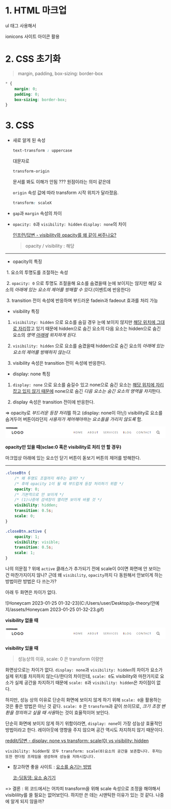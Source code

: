 # 1. HTML 마크업

ul 태그 사용해서 

ionicons 사이트 아이콘 활용



# 2. CSS 초기화

> margin, padding, box-sizing: border-box

```css
* {
    margin: 0;
    padding: 0;
    box-sizing: border-box;
}
```



# 3. CSS

- 새로 알게 된 속성

  ```css
  text-transform : uppercase
  ```

  대문자로

  ```css
  transform-origin
  ```

  문서를 봐도 이해가 안됨 ??? 원점이라는 의미 같은데

  `origin` 속성 값에 따라 transform 시작 위치가 달라졌음.

  ```css
  transform: scaleX
  ```

  

- `gap`과 `margin` 속성의 차이



- `opacity: 0`과 `visibility: hidden` `display: none`의 차이

  [인프런/답변 - visibility와 opacity를 왜 같이 써주나요?](https://www.inflearn.com/questions/71083/visibility%EC%99%80-opacity)

  > opacity / visibility : 해당

<hr>

- opacity의 특징

​	1. 요소의 투명도를 조절하는 속성

​	2. `opacity: 0` 으로 투명도 조절을해 요소를 숨겼을때 눈에 보이지는 않지만 해당 요소의 *아래에 있는 요소의 제어를 방해할 수 있다.*(이벤트에 반응한다)

​	3. transition 전이 속성에 반응하며 부드러운 fadein과 fadeout 효과를 처리 가능



- visibility 특징

1. `visibility: hidden` 으로 요소를 숨길 경우 눈에 보이지 않지만 <u>해당 위치에 그대로 자리</u>잡고 있기 때문에 hidden으로 숨긴 요소의 다음 요소는 hidden으로 숨긴 요소의 *영역 <u>아래에</u> 위치하게 된다.*

2. `visibility: hidden` 으로 요소를 숨겼을때 hidden으로 숨긴 요소의 *아래에 있는 요소의 제어를 방해하지 않는다.*
3. visibility 속성은 transition 전이 속성에 반응한다.



- display: none 특징

1. `display: none` 으로 요소를 숨길수 있고 none으로 숨긴 요소는 <u>해당 위치에 자리잡고 있지 않기 때문에</u> none으로 숨긴 *다음 요소는 숨긴 요소의 영역을 차지*한다.

2. display 속성은 transition 전이에 반응한다.



=>  opacity로 *부드러운 등장 처리*를 하고 (display: none이 아닌) visibility로 요소를 숨겨두어 버튼이라던지 *사용자가 제어해야하는 요소들을 가리지 않도록* 함.

![opacity만_있을_때](assets/opacity만_있을_때.gif)

**opacity만 있을 때(sclae:0 혹은 visibility로 처리 안 할 경우)**

마크업상 아래에 있는 요소인 닫기 버튼이 돋보기 버튼의 제어를 방해한다.

<hr>

```css
.closeBtn {
    /* 왜 투명도 조절까지 해주는 걸까? */
    /* 후에 opacity 1이 될 때 부드럽게 등장 처리하기 위함 */
    opacity: 0;
    /* 기본적으로 안 보이게 */
    /* (1)나중에 검색창이 열리면 보이게 바뀔 것 */
    visibility: hidden;
    transition: 0.5s;
    scale: 0;
}
```

```css
.closeBtn.active {
    opacity: 1;
    visibility: visible;
    transition: 0.5s;
    scale: 1;
}
```

나의 의문점 ? 위에 `active`  클래스가 추가되기 전에 scale이 0이면 화면에 안 보이는 건 마찬가지이지 않나? 근데 왜 `visibility`, `opacity`까지 다 동원해서 안보이게 하는 방법이란 방법은 다 쓰는가?



아래 두 화면은 차이가 없다.



![Honeycam 2023-01-25 01-32-23](C:/Users/user/Desktop/js-theory/안예지/assets/Honeycam 2023-01-25 01-32-23.gif)

**visibility 없을 때**

![visiblity있을_때](assets/visiblity있을_때.gif)

**visibility 있을 때**



> 성능상의 이유, scale: 0 은 transform 이랑만

화면상으로는 차이가 없다. `display: none`과 `visibility: hidden`의 차이가 요소가 실제 위치를 차지하지 않는다/한다의 차이인데, `scale: 0`도 visibility와 마찬가지로 요소가 실제 공간을 차지하기 때문에 `scale: 0`과 `visibility: hidden`은 차이점이 없다.

 하지만, 성능 상의 이유로 단순히 화면에 보이지 않게 하기 위해 `scale: 0`을 활용하는 것은 좋은 방법은 아닌 것 같다. `scale: 0` 은 `transform`과 같이 쓰이므로, *크기 조정 변환을 정의하고 싶을 때 사용*하는 것이 효율적이어 보인다.

단순히 화면에 보이지 않게 하기 위함이라면, `display: none`이 가장 성능상 효율적인 방법이라고 한다. 레이아웃에 영향을 주지 않으며 공간 역시도 차지하지 않기 때문이다.

[reddit/답변 - display: none vs transform: scale(0) vs visibility: hidden](https://www.reddit.com/r/webdev/comments/52pc3r/perf_display_none_vs_visibility_hidden_vs/)

```
visibility: hidden및 모두 transform: scale(0)요소의 공간을 보존합니다. 후자는 또한 렌더링 프레임을 생성하여 성능을 저하시킵니다. 
```



- 참고하면 좋을 사이트 : <u>요소를 숨기는 방법</u>

  [코-딩동댕: 요소 숨기기](https://sshin4882.tistory.com/67)

=> 결론 : 위 코드에서는 어차피 transform을 위해 scale 속성으로 조정을 해야해서 visiblility를 쓸 필요는 없어보인다. 하지만 쓴 데는 시맨틱한 이유가 있는 것 같다. 나중에 알게 되지 않을까?